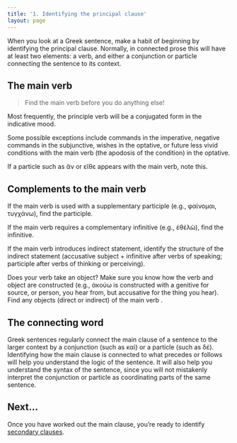 ```yaml
---
title: '1. Identifying the principal clause'
layout: page
---
```


When you look at a Greek sentence, make a habit of beginning by identifying the principal clause.  Normally, in connected prose this will have at least two elements:  a verb, and either a conjunction or particle connecting the sentence to its context.


## The main verb

>Find the main verb before you do anything else!


Most frequently, the principle verb will be a conjugated form in the indicative mood.

Some possible exceptions include commands in the imperative, negative commands in the subjunctive, wishes in the optative, or future less vivid conditions with the main verb (the apodosis of the condition) in the optative.

If a particle such as ἄν or εἴθε appears with the main verb, note this.

## Complements to the main verb


If the main verb is used with a supplementary participle (e.g., φαίνομαι, τυγχάνω), find the participle.

If the main verb requires a complementary infinitive (e.g., ἐθέλὡ), find the infinitive.

If the main verb introduces indirect statement, identify the structure of the indirect statement (accusative subject + infinitive after verbs of speaking;  participle after verbs of thinking or perceiving).

Does your verb take an object?  Make sure you know how the verb and object are constructed (e.g., ἀκούω is constructed with a
genitive for source, or person, you hear from, but accusative for the thing you hear).  Find any objects (direct or indirect) of the main verb .

## The connecting word


Greek sentences regularly connect the main clause of a sentence to the larger context by a conjunction (such as καί) or a particle
(such as δέ).  Identifying how the main clause is connected to what precedes or follows will help you understand the logic of the sentence. It will also help you understand the syntax of the sentence, since you will not mistakenly interpret the conjunction or particle as
coordinating parts of the same sentence.

## Next...

Once you have worked out the main clause, you’re ready to identify [secondary clauses](../secondaryclauses/).
